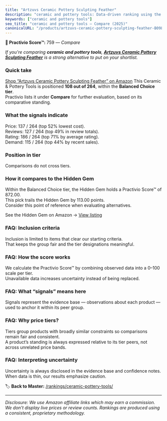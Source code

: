 ```yaml
---
title: "Artzuvs Ceramic Pottery Sculpting Feather"
description: "ceramic and pottery tools: Data-driven ranking using the Practivio Score™. Positioned by quality, value, demand, findability, momentum."
keywords: ["ceramic and pottery tools"]
seo_title: "ceramic and pottery tools — Compare (2025)"
canonicalURL: "/products/artzuvs-ceramic-pottery-sculpting-feather-B09LHXKFSY/"
---
```


**🛒 Practivio Score™:** 759 — _Compare_


*If you're comparing **ceramic and pottery tools**, **[Artzuvs Ceramic Pottery Sculpting Feather](https://www.amazon.com/dp/B09LHXKFSY?tag=practivio-20)** is a strong alternative to put on your shortlist.*
### Quick take
[Shop “Artzuvs Ceramic Pottery Sculpting Feather” on Amazon](https://www.amazon.com/dp/B09LHXKFSY?tag=practivio-20)
This Ceramic & Pottery Tools is positioned **108 out of 264**, within the **Balanced Choice tier**.  
Practivio lists it under **Compare** for further evaluation, based on its comparative standing.

### What the signals indicate
Price: 137 / 264 (top 52% lowest cost).  
Reviews: 127 / 264 (top 49% in review totals).  
Rating: 186 / 264 (top 71% by average rating).  
Demand: 115 / 264 (top 44% by recent sales).

### Position in tier
Comparisons do not cross tiers.

### How it compares to the Hidden Gem
Within the Balanced Choice tier, the Hidden Gem holds a Practivio Score™ of 872.00.  
This pick trails the Hidden Gem by 113.00 points.  
Consider this point of reference when evaluating alternatives.  

See the Hidden Gem on Amazon → [View listing](https://www.amazon.com/dp/B0CQVRR7R6?tag=practivio-20)

### FAQ: Inclusion criteria
Inclusion is limited to items that clear our starting criteria.  
That keeps the group fair and the tier designations meaningful.

### FAQ: How the score works
We calculate the Practivio Score™ by combining observed data into a 0–100 scale per tier.  
Unavailable data increases uncertainty instead of being replaced.

### FAQ: What “signals” means here
Signals represent the evidence base — observations about each product — used to anchor it within its peer group.

### FAQ: Why price tiers?
Tiers group products with broadly similar constraints so comparisons remain fair and consistent.  
A product’s standing is always expressed relative to its tier peers, not across unrelated price bands.

### FAQ: Interpreting uncertainty
Uncertainty is always disclosed in the evidence base and confidence notes.  
When data is thin, our results emphasize caution.

<!-- Missing template for Compare/CompareWithinPriceClass -->


🏷️ **Back to Master:** [/rankings/ceramic-pottery-tools/](/rankings/ceramic-pottery-tools/)

---
_Disclosure: We use Amazon affiliate links which may earn a commission. We don’t display live prices or review counts. Rankings are produced using a consistent, proprietary methodology._

